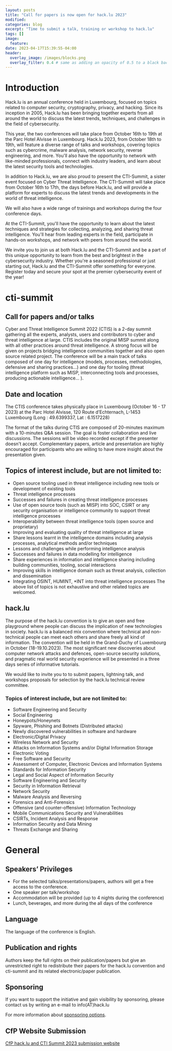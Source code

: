 ```yaml
---
layout: posts
title: "Call for papers is now open for hack.lu 2023"
modified:
categories: blog
excerpt: "Time to submit a talk, training or workshop to hack.lu"
tags: []
image:
  feature:
date: 2023-04-17T15:39:55-04:00
header:
  overlay_image: /images/blocks.png
  overlay_filter: 0.4 # same as adding an opacity of 0.5 to a black background
---
```


# Introduction

Hack.lu is an annual conference held in Luxembourg, focused on topics related to computer security, cryptography, privacy, and hacking. Since its inception in 2005, Hack.lu has been bringing together experts from all around the world to discuss the latest trends, techniques, and challenges in the field of cybersecurity.

This year, the two conferences will take place from October 16th to 19th at the Parc Hotel Alvisse in Luxembourg. Hack.lu 2023, from October 18th to 19th, will feature a diverse range of talks and workshops, covering topics such as cybercrime, malware analysis, network security, reverse engineering, and more. You'll also have the opportunity to network with like-minded professionals, connect with industry leaders, and learn about the latest security tools and technologies.

In addition to Hack.lu, we are also proud to present the CTI-Summit, a sister event focused on Cyber Threat Intelligence. The CTI-Summit will take place from October 16th to 17th, the days before Hack.lu, and will provide a platform for experts to discuss the latest trends and developments in the world of threat intelligence.

We will also have a wide range of trainings and workshops during the four conference days.

At the CTI-Summit, you'll have the opportunity to learn about the latest techniques and strategies for collecting, analyzing, and sharing threat intelligence. You'll hear from leading experts in the field, participate in hands-on workshops, and network with peers from around the world.

We invite you to join us at both Hack.lu and the CTI-Summit and be a part of this unique opportunity to learn from the best and brightest in the cybersecurity industry. Whether you're a seasoned professional or just starting out, Hack.lu and the CTI-Summit offer something for everyone. Register today and secure your spot at the premier cybersecurity event of the year!

# cti-summit

## Call for papers and/or talks
Cyber and Threat Intelligence Summit 2022 (CTIS) is a 2-day summit gathering all the experts, analysts, users and contributors to cyber and threat intelligence at large. CTIS includes the original MISP summit along with all other practices around threat intelligence. A strong focus will be given on projects bridging intelligence communities together and also open source related project. The conference will be a main track of talks composed of one day for intelligence (models, processes, methodologies, defensive and sharing practices…) and one day for tooling (threat intelligence platform such as MISP, interconnecting tools and processes, producing actionable intelligence… ).

## Date and location
The CTIS conference takes physically place in Luxembourg (October 16 - 17 2023) at the 
Parc Hotel Alvisse, 120 Route d’Echternach, L-1453 Luxembourg
(Long : 49.6399337, Lat : 6.1517228)

The format of the talks during CTIS are composed of 20-minutes maximum with a 10-minutes Q&A session. The goal is foster collaboration and live discussions. The sessions will be video recorded except if the presenter doesn't accept.
Complementary papers, article and presentation are highly encouraged for participants who are willing to have more insight about the presentation given.

## Topics of interest include, but are not limited to:

* Open source tooling used in threat intelligence including new tools or development of existing tools 
* Threat intelligence processes
* Successes and failures in creating threat intelligence processes
* Use of open source tools (such as MISP) into SOC, CSIRT or any security organisation or intelligence community to support threat intelligence processes
* Interoperability between threat intelligence tools (open source and proprietary)
* Improving and evaluating quality of threat intelligence at large
* Share lessons learnt in the intelligence domains including analysis processes, analytical methods and/or techniques
* Lessons and challenges while performing intelligence analysis
* Successes and failures in data modelling for intelligence
* Share experiences in information and intelligence sharing including building communities, tooling, social interactions
* Improving skills in intelligence domain such as threat analysis, collection and dissemination
* Integrating OSINT, HUMINT, *INT into threat intelligence processes
The above list of topics is not exhaustive and other related topics are welcomed.

## hack.lu
The purpose of the hack.lu convention is to give an open and free playground where people can discuss the implication of new technologies in society. hack.lu is a balanced mix convention where technical and non-technical people can meet each others and share freely all kind of information. The convention will be held in the Grand-Duchy of Luxembourg in October (18-19.10.2023). The most significant new discoveries about computer network attacks and defences, open-source security solutions, and pragmatic real world security experience will be presented in a three days series of informative tutorials.

We would like to invite you to to submit papers, lightning talk, and workshops proposals for selection by the hack.lu technical review committee.

### Topics of interest include, but are not limited to:
* Software Engineering and Security
* Social Engineering
* Honeypots/Honeynets
* Spyware, Phishing and Botnets (Distributed attacks)
* Newly discovered vulnerabilities in software and hardware
* Electronic/Digital Privacy
* Wireless Network and Security
* Attacks on Information Systems and/or Digital Information Storage
* Electronic Voting
* Free Software and Security
* Assessment of Computer, Electronic Devices and Information Systems
* Standards for Information Security
* Legal and Social Aspect of Information Security
* Software Engineering and Security
* Security in Information Retrieval
* Network Security
* Malware Analysis and Reversing
* Forensics and Anti-Forensics
* Offensive (and counter-offensive) Information Technology
* Mobile Communications Security and Vulnerabilities
* CSIRTs, Incident Analysis and Response
* Information Security and Data Mining
* Threats Exchange and Sharing

# General
## Speakers’ Privileges
* For the selected talks/presentations/papers, authors will get a free access to the conference.
* One speaker per talk/workshop
* Accommodation will be provided (up to 4 nights during the conference)
* Lunch, beverages, and more during the all days of the conference 

## Language
The language of the conference is English.

## Publication and rights
Authors keep the full rights on their publication/papers but give an unrestricted right to redistribute their papers for the hack.lu convention and cti-summit and its related electronic/paper publication.

## Sponsoring

If  you  want  to  support  the  initiative  and  gain  visibility  by
sponsoring, please contact us by writing an e-mail to info(AT)hack.lu

For more information about [sponsoring options](/sponsoring).

## CfP Website Submission

[CfP hack.lu and CTI Summit 2023 submission website](https://pretalx.com/hack-lu-2023/)


